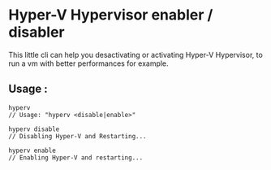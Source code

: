 # Hyper-V Hypervisor enabler / disabler
This little cli can help you desactivating or activating Hyper-V Hypervisor, to run a vm with better performances for example.

## Usage :
```
hyperv
// Usage: "hyperv <disable|enable>"

hyperv disable
// Disabling Hyper-V and Restarting...

hyperv enable
// Enabling Hyper-V and restarting...
